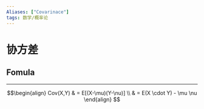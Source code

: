 ```yaml
---
Aliases: ["Covarinace"]
tags: 数学/概率论 
---
```

# 协方差

## Fomula
---

$$\begin{align}
Cov(X,Y)  & = E[(X-\mu)(Y-\nu)] \\
 & = E(X \cdot Y) - \mu \nu
\end{align}
$$
